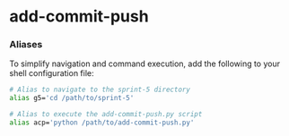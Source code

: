 # add-commit-push
### Aliases

To simplify navigation and command execution, add the following to your shell configuration file:

```bash
# Alias to navigate to the sprint-5 directory
alias g5='cd /path/to/sprint-5'

# Alias to execute the add-commit-push.py script
alias acp='python /path/to/add-commit-push.py'
